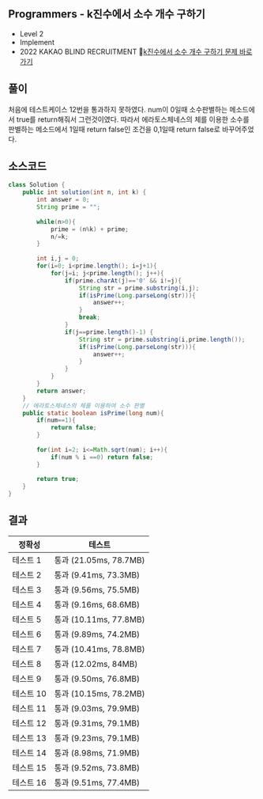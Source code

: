 ## Programmers - k진수에서 소수 개수 구하기
- Level 2 
- Implement 
- 2022 KAKAO BLIND RECRUITMENT 
🔗[k진수에서 소수 개수 구하기 문제 바로가기](https://programmers.co.kr/learn/courses/30/lessons/92335)



## 풀이

처음에 테스트케이스 12번을 통과하지 못하였다. num이 0일때 소수판별하는 메소드에서 true를 return해줘서 그런것이였다.
따라서 에라토스체네스의 체를 이용한 소수를 판별하는 메소드에서 1일때 return false인 조건을 0,1일때 return false로 바꾸어주었다.

## 소스코드
~~~java
class Solution {
    public int solution(int n, int k) {
        int answer = 0;
        String prime = "";
        
        while(n>0){
            prime = (n%k) + prime;
            n/=k;
        }
        
        int i,j = 0;
        for(i=0; i<prime.length(); i=j+1){
            for(j=i; j<prime.length(); j++){
                if(prime.charAt(j)=='0' && i!=j){
                    String str = prime.substring(i,j);
                    if(isPrime(Long.parseLong(str))){
                        answer++;
                    }
                    break;
                }
                if(j==prime.length()-1) {
                	String str = prime.substring(i,prime.length());
                    if(isPrime(Long.parseLong(str))){
                        answer++;
                    }
                }
            }      
        }
        return answer;
    }
    // 에라토스체네스의 체를 이용하여 소수 판별 
    public static boolean isPrime(long num){
        if(num==1){
            return false;
        }
        
        for(int i=2; i<=Math.sqrt(num); i++){
            if(num % i ==0) return false;
        }
        
        return true;
    }
}
~~~

## 결과 

| 정확성  | 테스트 |
|----|----|
|테스트 1 |	통과 (21.05ms, 78.7MB)|
|테스트 2 |	통과 (9.41ms, 73.3MB)|
|테스트 3 |	통과 (9.56ms, 75.5MB)|
|테스트 4 |	통과 (9.16ms, 68.6MB)|
|테스트 5 |	통과 (10.11ms, 77.8MB)|
|테스트 6 |	통과 (9.89ms, 74.2MB)|
|테스트 7 |	통과 (10.41ms, 78.8MB)|
|테스트 8 |	통과 (12.02ms, 84MB)|
|테스트 9 |	통과 (9.50ms, 76.8MB)|
|테스트 10 |	통과 (10.15ms, 78.2MB)|
|테스트 11 |	통과 (9.03ms, 79.9MB)|
|테스트 12 |	통과 (9.31ms, 79.1MB)|
|테스트 13 |	통과 (9.23ms, 79.1MB)|
|테스트 14 |	통과 (8.98ms, 71.9MB)|
|테스트 15 |	통과 (9.52ms, 73.8MB)|
|테스트 16 |	통과 (9.51ms, 77.4MB)|
